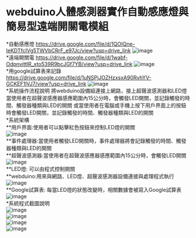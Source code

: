 # webduino人體感測器實作自動感應燈與簡易型遠端開關電模組
*自動感應燈
https://drive.google.com/file/d/1QOIQne-IeKDTfcIVg5TWVbCRrF_e97Jc/view?usp=drive_link
![image](https://github.com/WANG-YI-CHEN-411034018/-Project/blob/main/IMG/1712142764807.jpg)  
*遠端開關電
https://drive.google.com/file/d/1wabf-OdpnvittIR_xto539R9bcJGf7YB/view?usp=drive_link
![image](https://github.com/WANG-YI-CHEN-411034018/-Project/blob/main/IMG/1712142781234.jpg)  
*用google試算表來記錄
https://drive.google.com/file/d/1uNSPjJOZHzxsxA90RvhYV-GCKEF1lVJ7/view?usp=drive_link
![image](https://github.com/WANG-YI-CHEN-411034018/-Project/blob/main/IMG/1712142799229.jpg)  
*系統操作流程說明
將webduino設備組連接上網路，接上超聲波感測器和LED燈
當使用者在超聲波感應器感應範圍內15公分時，會觸發LED開關，並記錄觸發的時間、觸發器種類與LED的開關
或當使用者在電腦或手機上按下用戶界面上的按鈕時會觸發LED開關，並記錄觸發的時間、觸發器種類與LED的開關  
*系統架構  
**用戶界面:使用者可以點擊紅色按鈕來控制LED燈的開關  
![image](https://github.com/WANG-YI-CHEN-411034018/-Project/blob/main/IMG/1712142475056.jpg)    
**事件處理器:當使用者觸發LED開關時，事件處理器將會記錄觸發的時間、觸發器種類與LED的開關  
**超聲波感測器:當使用者在超聲波感應器感應範圍內15公分時，會觸發LED開關  
![image](https://github.com/WANG-YI-CHEN-411034018/-Project/blob/main/IMG/1712142488866.jpg)    
**LED燈: 可以由程式控制開關  
**webduino:用來與網路、LED燈、超聲波感測器設備連接與處理程式執行  
![image](https://github.com/WANG-YI-CHEN-411034018/-Project/blob/main/IMG/1712142518524.jpg)    
**Google試算表: 每當LED燈的狀態改變時，相關數據會被寫入Google試算表  
![image](https://github.com/WANG-YI-CHEN-411034018/-Project/blob/main/IMG/1712142536057.jpg)  
*系統程式截圖說明  
![image](https://github.com/WANG-YI-CHEN-411034018/-Project/blob/main/IMG/1712142621579.jpg)  
![image](https://github.com/WANG-YI-CHEN-411034018/-Project/blob/main/IMG/1712142649856.jpg)  
![image](https://github.com/WANG-YI-CHEN-411034018/-Project/blob/main/IMG/1712142672201.jpg)  
![image](https://github.com/WANG-YI-CHEN-411034018/-Project/blob/main/IMG/1712142681041.jpg)
